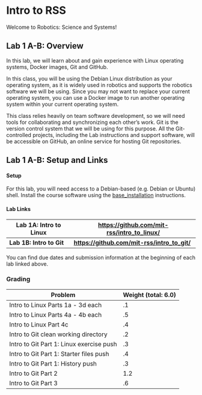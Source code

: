# Intro to RSS

Welcome to Robotics: Science and Systems!

## Lab 1 A-B: Overview

In this lab, 
we will learn about and gain experience with Linux operating systems, Docker images, Git and GitHub. 

In this class, you will be using the Debian Linux distribution as your operating system, 
as it is widely used in robotics and supports the robotics software we will be using. 
Since you may not want to replace your current operating system, 
you can use a Docker image to run another operating system within your current operating system. 

This class relies heavily on team software development, 
so we will need tools for collaborating and synchronizing each other’s work. 
Git is the version control system that we will be using for this purpose. 
All the Git-controlled projects, including the Lab instructions and support software, 
will be accessible on GitHub, an online service for hosting Git repositories.

## Lab 1 A-B: Setup and Links

#### Setup

For this lab, you will need access to a Debian-based (e.g. Debian or Ubuntu) shell. 
Install the course software using the [base_installation](https://github.com/mit-rss/base_installation) instructions. 

#### Lab Links 

|  **Lab 1A: Intro to Linux** | **https://github.com/mit-rss/intro_to_linux/**|
| ----------------------------|-----------------------------------------------|
|  **Lab 1B: Intro to Git**   | **https://github.com/mit-rss/intro_to_git/**  |

You can find due dates and submission information at the beginning of each lab linked above.

### Grading

| Problem | Weight (total: 6.0)             |
|---------------|----------------------------------------------------------------------------|
| Intro to Linux Parts 1a - 3d each | .1 |
| Intro to Linux Parts 4a - 4b each  | .5 |
| Intro to Linux Part 4c  | .4 |
| Intro to Git clean working directory  | .2 |
| Intro to Git Part 1: Linux exercise push  | .3 |
| Intro to Git Part 1: Starter files push  | .4 |
| Intro to Git Part 1: History push  | .3 |
| Intro to Git Part 2 | 1.2|
| Intro to Git Part 3 | .6 |
